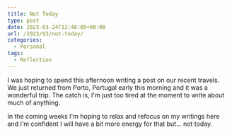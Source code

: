 ```yaml
---
title: Not Today
type: post
date: 2023-03-24T12:48:05+00:00
url: /2023/03/not-today/
categories:
  - Personal
tags:
  - Reflection
---
```


I was hoping to spend this afternoon writing a post on our recent travels. We just returned from Porto, Portugal early this morning and it was a wonderful trip. The catch is, I'm just too tired at the moment to write about much of anything.

In the coming weeks I'm hoping to relax and refocus on my writings here and I'm confident I will have a bit more energy for that but... not today.